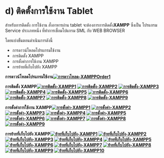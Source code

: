 # d) ติดตั้งการใช้งาน Tablet

สำหรับการติดตั้ง การใช้งาน สั่งอาหารผ่าน tablet จะต้องการการติดตั้ง**XAMPP**
ซึ่งเป็น โปรแกรม Service ประเภทหนึ่ง ที่ทำการเชื่อมโปแกรม SML กับ WEB BROWSER

โดยแบ่งขั้นตอนดำเนินการดังนี้

  * การดาวน์โหลดโปรแกรมใช้งาน
  * การติดตั้ง XAMPP
  * การตั้งค่าการใช้งาน XAMPP
  * การย้ายที่เก็บไปยัง XAMPP



**การดาวน์โหลดโปรแกรมใช้งาน[![การดาวโหลด-XAMPPOrder1](http://www.smlaccount.com/manual/wp-content/uploads/2017/11/การดาวโหลด-XAMPPOrder1.jpg)](http://www.smlaccount.com/manual/wp-content/uploads/2017/11/การดาวโหลด-XAMPPOrder1.jpg)**



**การติดตั้ง XAMPP[![การติดตั้ง-XAMPP1](http://www.smlaccount.com/manual/wp-content/uploads/2017/11/การติดตั้ง-XAMPP1.jpg)](http://www.smlaccount.com/manual/wp-content/uploads/2017/11/การติดตั้ง-XAMPP1.jpg)
[![การติดตั้ง-XAMPP2](http://www.smlaccount.com/manual/wp-content/uploads/2017/11/การติดตั้ง-XAMPP2.jpg)](http://www.smlaccount.com/manual/wp-content/uploads/2017/11/การติดตั้ง-XAMPP2.jpg)
[![การติดตั้ง-XAMPP3](http://www.smlaccount.com/manual/wp-content/uploads/2017/11/การติดตั้ง-XAMPP3.jpg)](http://www.smlaccount.com/manual/wp-content/uploads/2017/11/การติดตั้ง-XAMPP3.jpg)
[![การติดตั้ง-XAMPP4](http://www.smlaccount.com/manual/wp-content/uploads/2017/11/การติดตั้ง-XAMPP4.jpg)](http://www.smlaccount.com/manual/wp-content/uploads/2017/11/การติดตั้ง-XAMPP4.jpg)
[![การติดตั้ง-XAMPP5](http://www.smlaccount.com/manual/wp-content/uploads/2017/11/การติดตั้ง-XAMPP5.jpg)](http://www.smlaccount.com/manual/wp-content/uploads/2017/11/การติดตั้ง-XAMPP5.jpg)
[![การติดตั้ง-XAMPP6](http://www.smlaccount.com/manual/wp-content/uploads/2017/11/การติดตั้ง-XAMPP6.jpg)](http://www.smlaccount.com/manual/wp-content/uploads/2017/11/การติดตั้ง-XAMPP6.jpg)
[![การติดตั้ง-XAMPP7](http://www.smlaccount.com/manual/wp-content/uploads/2017/11/การติดตั้ง-XAMPP7.jpg)](http://www.smlaccount.com/manual/wp-content/uploads/2017/11/การติดตั้ง-XAMPP7.jpg)
[![การติดตั้ง-XAMPP8](http://www.smlaccount.com/manual/wp-content/uploads/2017/11/การติดตั้ง-XAMPP8.jpg)](http://www.smlaccount.com/manual/wp-content/uploads/2017/11/การติดตั้ง-XAMPP8.jpg)
[![การติดตั้ง-XAMPP9](http://www.smlaccount.com/manual/wp-content/uploads/2017/11/การติดตั้ง-XAMPP9.jpg)](http://www.smlaccount.com/manual/wp-content/uploads/2017/11/การติดตั้ง-XAMPP9.jpg)**



**การตั้งค่าการใช้งาน XAMPP[![การตั้งค่า-XAMPP1](http://www.smlaccount.com/manual/wp-content/uploads/2017/11/การตั้งค่า-XAMPP1.jpg)](http://www.smlaccount.com/manual/wp-content/uploads/2017/11/การตั้งค่า-XAMPP1.jpg)
[![การตั้งค่า-XAMPP2](http://www.smlaccount.com/manual/wp-content/uploads/2017/11/การตั้งค่า-XAMPP2.jpg)](http://www.smlaccount.com/manual/wp-content/uploads/2017/11/การตั้งค่า-XAMPP2.jpg)
[![การตั้งค่า-XAMPP3](http://www.smlaccount.com/manual/wp-content/uploads/2017/11/การตั้งค่า-XAMPP3.jpg)](http://www.smlaccount.com/manual/wp-content/uploads/2017/11/การตั้งค่า-XAMPP3.jpg)
[![การตั้งค่า-XAMPP4](http://www.smlaccount.com/manual/wp-content/uploads/2017/11/การตั้งค่า-XAMPP4.jpg)](http://www.smlaccount.com/manual/wp-content/uploads/2017/11/การตั้งค่า-XAMPP4.jpg)
[![การตั้งค่า-XAMPP5](http://www.smlaccount.com/manual/wp-content/uploads/2017/11/การตั้งค่า-XAMPP5.jpg)](http://www.smlaccount.com/manual/wp-content/uploads/2017/11/การตั้งค่า-XAMPP5.jpg)
[![การตั้งค่า-XAMPP6](http://www.smlaccount.com/manual/wp-content/uploads/2017/11/การตั้งค่า-XAMPP6.jpg)](http://www.smlaccount.com/manual/wp-content/uploads/2017/11/การตั้งค่า-XAMPP6.jpg)
[![การตั้งค่า-XAMPP7](http://www.smlaccount.com/manual/wp-content/uploads/2017/11/การตั้งค่า-XAMPP7.jpg)](http://www.smlaccount.com/manual/wp-content/uploads/2017/11/การตั้งค่า-XAMPP7.jpg)
[![การตั้งค่า-XAMPP8](http://www.smlaccount.com/manual/wp-content/uploads/2017/11/การตั้งค่า-XAMPP8.jpg)](http://www.smlaccount.com/manual/wp-content/uploads/2017/11/การตั้งค่า-XAMPP8.jpg)
[![การตั้งค่า-XAMPP9](http://www.smlaccount.com/manual/wp-content/uploads/2017/11/การตั้งค่า-XAMPP9.jpg)](http://www.smlaccount.com/manual/wp-content/uploads/2017/11/การตั้งค่า-XAMPP9.jpg)**



**การย้ายที่เก็บไปยัง XAMPP[![ย้ายที่เก็บไปยัง-XAMPP1](http://www.smlaccount.com/manual/wp-content/uploads/2017/11/ย้ายที่เก็บไปยัง-XAMPP1.jpg)](http://www.smlaccount.com/manual/wp-content/uploads/2017/11/ย้ายที่เก็บไปยัง-XAMPP1.jpg)
[![ย้ายที่เก็บไปยัง-XAMPP2](http://www.smlaccount.com/manual/wp-content/uploads/2017/11/ย้ายที่เก็บไปยัง-XAMPP2.jpg)](http://www.smlaccount.com/manual/wp-content/uploads/2017/11/ย้ายที่เก็บไปยัง-XAMPP2.jpg)
[![ย้ายที่เก็บไปยัง-XAMPP3](http://www.smlaccount.com/manual/wp-content/uploads/2017/11/ย้ายที่เก็บไปยัง-XAMPP3.jpg)](http://www.smlaccount.com/manual/wp-content/uploads/2017/11/ย้ายที่เก็บไปยัง-XAMPP3.jpg)
[![ย้ายที่เก็บไปยัง-XAMPP4](http://www.smlaccount.com/manual/wp-content/uploads/2017/11/ย้ายที่เก็บไปยัง-XAMPP4.jpg)](http://www.smlaccount.com/manual/wp-content/uploads/2017/11/ย้ายที่เก็บไปยัง-XAMPP4.jpg)
[![ย้ายที่เก็บไปยัง-XAMPP5](http://www.smlaccount.com/manual/wp-content/uploads/2017/11/ย้ายที่เก็บไปยัง-XAMPP5.jpg)](http://www.smlaccount.com/manual/wp-content/uploads/2017/11/ย้ายที่เก็บไปยัง-XAMPP5.jpg)
[![ย้ายที่เก็บไปยัง-XAMPP6](http://www.smlaccount.com/manual/wp-content/uploads/2017/11/ย้ายที่เก็บไปยัง-XAMPP6.jpg)](http://www.smlaccount.com/manual/wp-content/uploads/2017/11/ย้ายที่เก็บไปยัง-XAMPP6.jpg)
[![ย้ายที่เก็บไปยัง-XAMPP7](http://www.smlaccount.com/manual/wp-content/uploads/2017/11/ย้ายที่เก็บไปยัง-XAMPP7.jpg)](http://www.smlaccount.com/manual/wp-content/uploads/2017/11/ย้ายที่เก็บไปยัง-XAMPP7.jpg)
[![ย้ายที่เก็บไปยัง-XAMPP8](http://www.smlaccount.com/manual/wp-content/uploads/2017/11/ย้ายที่เก็บไปยัง-XAMPP8.jpg)](http://www.smlaccount.com/manual/wp-content/uploads/2017/11/ย้ายที่เก็บไปยัง-XAMPP8.jpg)
[![ย้ายที่เก็บไปยัง-XAMPP9](http://www.smlaccount.com/manual/wp-content/uploads/2017/11/ย้ายที่เก็บไปยัง-XAMPP9.jpg)](http://www.smlaccount.com/manual/wp-content/uploads/2017/11/ย้ายที่เก็บไปยัง-XAMPP9.jpg)
[![ย้ายที่เก็บไปยัง-XAMPP10](http://www.smlaccount.com/manual/wp-content/uploads/2017/11/ย้ายที่เก็บไปยัง-XAMPP10.jpg)](http://www.smlaccount.com/manual/wp-content/uploads/2017/11/ย้ายที่เก็บไปยัง-XAMPP10.jpg)**







